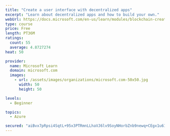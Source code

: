 ```yaml
---
title: "Create a user interface with decentralized apps"
excerpt: "Learn about decentralized apps and how to build your own."
webUrl: https://docs.microsoft.com/en-us/learn/modules/blockchain-create-ui-decentralized-apps/
type: course
price: Free
length: PT36M
ratings:
  count: 55
  average: 4.8727274
heat: 50

provider:
  name: Microsoft Learn
  domain: microsoft.com
  images:
    - url: /assets/images/organizations/microsoft.com-50x50.jpg
      width: 50
      height: 50

levels:
  - Beginner

topics:
  - Azure

secured: "aiBvx7pRpsi4SqtL+95x3PTRmnLLhaVJ6lv9SoyNHorbZnb9newq+CEgx1u61urdlkSnVaViJvM8MrWvTIHvUKq2ZusrfT2SQP2XKuKHWknvHkC6d2FB+SylH4zxvk3fLoL4PkENZLAXB6+5Y2d8b7721mJ3eHJh/fG4tpZW9UP6or89J1wgsU83HeevwhRD1yAOG7F61aUwrQVevPaaSivnDXofOKb87EsxAjWWtPx0ABynh0DAPQotY/ysbPfWaGvtnjehNOJGgVG8QuudN10qmwq2fJOcIN7zcrDcEpbgAO2z1596kUKJ7s9CYlAMT19bnh/+cUtqeMfv8dBXp+WOJz/0NMMuUFMzNx3Rn+4K/hjDt4hCWg3VWYZXL2OwaRymSvDoAz80IS/htkan4Go+aErb9Tb1/5oDLaJjf10=;6OJ0iDm6/geOmpSaJRUrqA=="
---
```



